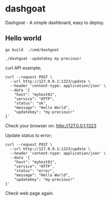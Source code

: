 # dashgoat

Dashgoat - A simple dashboard, easy to deploy.

## Hello world

```go build  ./cmd/dashgoat```

```./dashgoat -updatekey my-precious!```

curl API example;

```
curl --request POST \
  --url http://127.0.0.1:1323/update \
  --header 'content-type: application/json' \
  --data '{
	"host": "myhost01",
	"service": "HTTP",
	"status": "ok",
	"message": "Hello World",
	"updatekey": "my-precious!"
}'
```

Check your browser on:
http://127.0.0.1:1323

Update status to error;

```
curl --request POST \
  --url http://127.0.0.1:1323/update \
  --header 'content-type: application/json' \
  --data '{
	"host": "myhost01",
	"service": "HTTP",
	"status": "error",
	"message": "Hello World",
	"updatekey": "my-precious!"
}'
```
Check web page again.